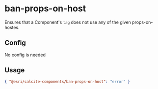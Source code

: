 # ban-props-on-host

Ensures that a Component's `tag` does not use any of the given props-on-hostes.

## Config

No config is needed

## Usage

```json
{ "@esri/calcite-components/ban-props-on-host": "error" }
```

